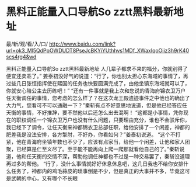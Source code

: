 # 黑料正能量入口导航So zztt黑料最新地址

最/新/观/看/入/口/ http://www.baidu.com/link?url=ok3_Ml5QdPpOWDUDT8PseJcBKYiYUthhvs1MDf_XWaxIqoOiiz3h9rK40scs4rg4&wd

黑料正能量入口导航So zztt黑料最新地址
人几辈子都求不来的福分，你就别得了便宜还卖乖了。”
    姜泰初没好气的说道：“行了，你也别太担心东海域的事情了，再过些几日张恒指挥使在熙国的任务也快要圆满完成了，由他坐镇东海域就可以了，你就安心陪公主去历练吧！”
    “还有一件事就是我上次和您说的青海府锦衣卫万户任天衡调任的事情，您考虑的怎么样了？在这次龙王殿遗迹事件之中他也的确出了大力气，您看可不可以通融一下？”秦斩有点不好意思地说道，但是他已经答应任天衡的事情，不好推辞，要不然他以后还怎么出去混啊！
    “这都是小事情，凭你现在的职权调任一个锦衣卫万户也没有什么问题，只要理由充分，谁也不会驳斥你，我已经下了调令，让任天衡来神都锦衣卫总部任职，给他安排了一个闲差，神都的肥差我是没法安排，各方掣肘，不好办，你看如何？”姜泰初说道。
    “这个不打紧，他在青海府坐镇年数也不少了，应该有点家当，给他一个闲差，让他和家人团聚，已经算是仁至义尽了。至于能不能再向上爬一爬那就看他自己的了。”秦斩说道，他和任天衡的交情不深，帮助他调任神都也不过是一种交易罢了，秦斩没道理再过多的帮他。
    “行了，没什么事情就好好休息休息吧，这几日我也不给你安排什么任务了，神都内的鸡毛蒜皮的琐事倒是不少，但是真正的大事并不多，毕竟这可是武朝的中心，又有哪个不长眼
